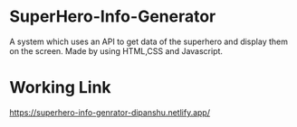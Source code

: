 # SuperHero-Info-Generator
A system which uses an API to get data of the superhero and display them on the screen. Made by using HTML,CSS and Javascript. 

# Working Link
https://superhero-info-genrator-dipanshu.netlify.app/
